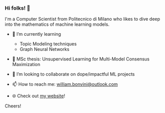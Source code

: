 ### Hi folks! 👋
I'm a Computer Scientist from Politecnico di Milano who likes to dive deep into the mathematics of machine learning models.

- 🌱 I’m currently learning 
  - Topic Modeling techniques
  - Graph Neural Networks

- 🔭 MSc thesis: Unsupervised Learning for Multi-Model Consensus Maximization
- 👯 I’m looking to collaborate on dope/impactful ML projects
- 📫 How to reach me: william.bonvini@outlook.com
- :globe_with_meridians: Check out [my website](www.williambonvini.com)!   

Cheers!

<!--
**WilliamBonvini/WilliamBonvini** is a ✨ _special_ ✨ repository because its `README.md` (this file) appears on your GitHub profile.

Here are some ideas to get you started:

- 🔭 I’m currently working on ...
- 🤔 I’m looking for help with ...
- 💬 Ask me about ...
- 📫 How to reach me: ...
- 😄 Pronouns: ...
- ⚡ Fun fact: ...
-->
